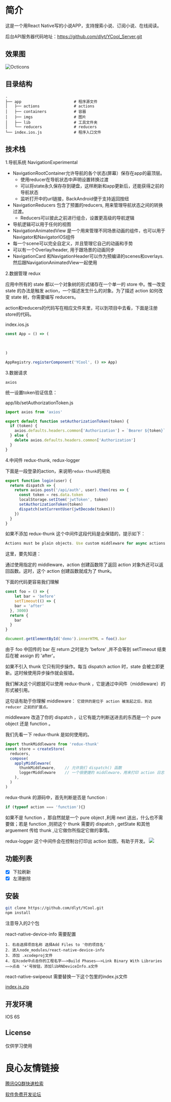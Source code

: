 # 简介
这是一个用React Native写的小说APP，支持搜索小说、订阅小说、在线阅读。

后台API服务器代码地址：https://github.com/dlyt/YCool_Server.git
## 效果图
![Octicons](http://i4.bvimg.com/1949/acdbf4a368ecdbb5.gif)
## 目录结构
```
.
├── app                       # 程序源文件         
│   ├── actions               # actions
│   ├── containers            # 容器
│   ├── imgs                  # 图片
│   ├── lib                   # 工具文件夹
│   └── reducers              # reducers
└── index.ios.js              # 程序入口文件
```
## 技术栈
1.导航系统 NavigationExperimental
- NavigationRootContainer允许导航的各个状态(屏幕）保存在app的最顶层。
  - 使用reducer在导航状态中声明设置转换过渡
  - 可以将state永久保存存到硬盘，这样刷新和app更新后，还能获得之前的导航状态
  - 监听打开中的url链接，BackAndroid便于支持返回按纽
- NavigationReducers 包含了预置的reducers, 用来管理导航状态之间的转换过渡。
  - Reducers可以彼此之前进行组合，设置更高级的导航逻辑
- 导航逻辑可以用于任何的视图
- NavigationAnimatedView 是一个用来管理不同场景动画的组件，也可以用于Navigator和NavigatorIOS组件 
 - 每一个scene可以完全自定义，并且管理它自己的动画和手势
 - 可以有一个Overlay/header, 用于跟场景的动画同步
- NavigationCard 和NavigationHeader可以作为预编译的scenes和overlays. 然后跟NavigationAnimatedView一起使用

2.数据管理 redux

应用中所有的 state 都以一个对象树的形式储存在一个单一的 store 中。惟一改变 state 的办法是触发 action，一个描述发生什么的对象。为了描述 action 如何改变 state 树，你需要编写 reducers。

action和reducers的代码写在相应文件夹里，可以到项目中去看，下面是注册store的代码。

index.ios.js
```js
const App = () => (
   
     
   
)

AppRegistry.registerComponent('YCool', () => App)
```

3.数据请求

`axios`

统一设置token验证信息：

app/lib/setAuthorizationToken.js
```js
import axios from 'axios'

export default function setAuthorizationToken(token) {
  if (token) {
    axios.defaults.headers.common['Authorization'] = `Bearer ${token}`
  } else {
    delete axios.defaults.headers.common['Authorization']
  }
}
```

4.中间件 redux-thunk, redux-logger

下面是一段登录的action，来说明`redux-thunk`的用处
```js
export function login(user) {
  return dispatch => {
    return axios.post('/api/auth', user).then(res => {
      const token = res.data.token
      localStorage.setItem('jwtToken', token)
      setAuthorizationToken(token)
      dispatch(setCurrentUser(jwtDecode(token)))
    })
  }
}
```
如果不添加 redux-thunk 这个中间件这段代码是会保错的，提示如下：
```js
Actions must be plain objects. Use custom middleware for async actions.
```
这里，要先知道：

通过使用指定的 middleware，action 创建函数除了返回 action 对象外还可以返回函数。这时，这个 action 创建函数就成为了 thunk。

下面的代码更容易我们理解
```js
const foo = () => {
	let bar = 'before'
	setTimeout(() => {
    bar = 'after'
  }, 3000)
  return {
  	bar
  }
}

document.getElementById('demo').innerHTML = foo().bar
```
由于 foo 中回传的 bar 在 return 之时是为 'before' ,并不会等到 setTimeout 结束后在被 assign 的 'after'。

如果不引入 thunk 它只有同步操作。每当 dispatch action 时，state 会被立即更新。这时候使用异步操作就会报错。

我们解决这个问题就可以使用 redux-thunk ，它是通过中间件（middleware）的形式被引用。

这句话有助于你理解 middleware： `它提供的是位于 action 被发起之后，到达 reducer 之前的扩展点。`

middleware 改造了你的 dispatch ，让它有能力判断送进去的东西是一个 pure object 还是 function 。

我们先看一下 redux-thunk 是如何使用的。
```js
import thunkMiddleware from 'redux-thunk'
const store = createStore(
  reducers,
  compose(
    applyMiddleware(
      thunkMiddleware,    // 允许我们 dispatch() 函数
      loggerMiddleware    // 一个很便捷的 middleware，用来打印 action 日志
    ),
  )
)
```
redux-thunk 的源码中，首先判断是否是 function :
```js
if (typeof action === 'function'){}
```
如果不是 function ，那自然就是一个 pure object ,利用 next 送出，什么也不需要做；若是 function ,则把这个 thunk 需要的 dispatch , getState 和其他 arguement 传给 thunk ,让它做你所指定它做的事情。

redux-logger 这个中间件会在控制台打印出 action 如图，有助于开发。
![](http://cdn.tycocn.com/react-login.png)

## 功能列表
- [x] 下拉刷新
- [x] 左滑删除
## 安装
```bash
git clone https://github.com/dlyt/YCool.git
npm install
```
注意导入的2个包

  react-native-device-info 需要配置

    1. 右击选择项目名称 选择Add Files to '你的项目名'
    2. 进入node_modules/react-native-device-info
    3. 添加 .xcodeproj文件
    4. 在Xcode中点击你的工程名字——>Build Phases——>Link Binary With Libraries——>点击 '+'号按钮，添加libRNDeviceInfo.a文件

  react-native-swipeout 需要替换一下这个包里的index.js文件

  [index.js.zip](https://github.com/dancormier/react-native-swipeout/files/340703/index.js.zip)
## 开发环境
IOS  6S
## License
仅供学习使用


 # 良心友情链接

[腾讯QQ群快速检索](http://u.720life.cn/s/8cf73f7c)

[软件免费开发论坛](http://u.720life.cn/s/bbb01dc0)